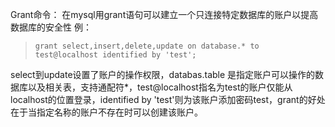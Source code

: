 Grant命令：
在mysql用grant语句可以建立一个只连接特定数据库的账户以提高数据库的安全性
例：
> `grant select,insert,delete,update on database.* to test@localhost identified by 'test';`

select到update设置了账户的操作权限，databas.table 是指定账户可以操作的数据库以及相关表，支持通配符*，test@localhost指名为test的账户仅能从localhost的位置登录，identified by 'test'则为该账户添加密码test，grant的好处在于当指定名称的账户不存在时可以创建该账户。
